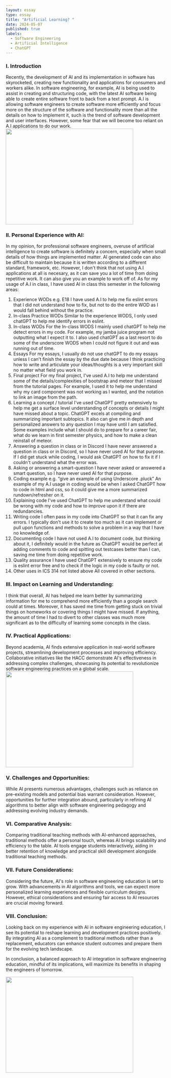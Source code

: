```yaml
---
layout: essay
type: essay
title: "Artificial Learning? "
date: 2024-05-07
published: true
labels:
  - Software Engineering
  - Artificial Intelligence
  - ChatGPT
---
```

### I. Introduction
Recently, the development of AI and its implementation in software has skyrocketed, creating new functionality and applications for consumers and workers alike. In software engineering, for example, AI is being used to assist in creating and structuring code, with the latest AI software being able to create entire software front to back from a text prompt. A.I is allowing software engineers to create software more efficiently and focus more on the structure of the software and functionality more than all the details on how to implement it, such is the trend of software development and user interfaces. However, some fear that we will become too reliant on A.I applications to do our work.  
<img src = "https://hospitalityinsights.ehl.edu/hubfs/ChatGPT-1.jpg" width="400" height="300">

### II. Personal Experience with AI:

In my opinion, for professional software engineers, overuse of artificial intelligence to create software is definitely a concern, especially when small details of how things are implemented matter. AI generated code can also be difficult to maintain because it is written according to a different standard, framework, etc. However, I don't think that not using A.I applications at all is necesary, as it can save you a lot of time from doing repetitive work. It can also give you an example to work off of. As for my usage of A.I in class, I have used AI in class this semester in the following areas:

  1. Experience WODs e.g. E18
I have used A.I to help me fix eslint errors that I did not understand how to fix, but not to do the entire WOD as I would fall behind without the practice.
  2. In-class Practice WODs
Similar to the experience WODS, I only used chatGPT to help me identify errors in eslint.
  3. In-class WODs
For the In-class WODS I mainly used chatGPT to help me detect errors in my code. For example, my jamba juice program not outputting what I expect it to. I also used chatGPT as a last resort to do some of the underscore WODS when I could not figure it out and was running out of time.
  4. Essays
For my essays, I usually do not use chatGPT to do my essays unless I can't finish the essay by the due date because I think practicing how to write and articulate your ideas/thoughts is a very important skill no matter what field you work in.
  5. Final project
For my final project, I've used A.I to help me understand some of the details/complexities of bootstrap and meteor that I missed from the tutorial pages. For example, I used it to help me understand why my card component was not working as I wanted, and the notation to link an image from the path.
  6. Learning a concept / tutorial
I've used ChatGPT pretty extensively to help me get a surface level understanding of concepts or details I might have missed about a topic. ChatGPT excels at compiling and summarizing important subtopics. It also can give me in depth and personalized answers to any question I may have until I am satisfied. Some examples include what I should do to prepare for a career fair, what do we learn in first semester physics, and how to make a clean reinstall of meteor.
  7. Answering a question in class or in Discord
I have never answered a question in class or in Discord, so I have never used AI for that purpose. If I did get stuck while coding, I would ask ChatGPT on how to fix it if I couldn't understand what the error was.
  8. Asking or answering a smart-question
I have never asked or answered a smart question, so I have never used AI for that purpose.
  9. Coding example e.g. “give an example of using Underscore .pluck”
An example of my A.I usage in coding would be when I asked ChatGPT how to code in html and css, so it could give me a more summarized rundown/refresher on it.
  10. Explaining code
I've used ChatGPT to help me understand what could be wrong with my code and how to improve upon it if there are redundancies.
  11. Writing code
I often pass in my code into ChatGPT so that it can fix any errors. I typically don't use it to create too much as it can implement or pull upon functions and methods to solve a problem in a way that I have no knowledge of.
  12. Documenting code
I have not used A.I to document code, but thinking about it, I definitely would in the future as ChatGPT would be perfect at adding comments to code and spitting out testcases better than I can, saving me time from doing repetitive work.
  13. Quality assurance 
I have used ChatGPT extensively to ensure my code is eslint error free and to check if the logic in my code is faulty or not.
  14. Other uses in ICS 314 not listed above
All covered in other sections.

### III. Impact on Learning and Understanding:
I think that overall, AI has helped me learn better by summarizing information for me to comprehend more efficiently than a google search could at times. Moreover, it has saved me time from getting stuck on trivial things on homeworks or covering things I might have missed. If anything, the amount of time I had to divert to other classes was much more significant as to the difficulty of learning some concepts in the class. 
### IV. Practical Applications:
Beyond academia, AI finds extensive application in real-world software projects, streamlining development processes and improving efficiency. Collaborative initiatives like the HACC demonstrate AI's effectiveness in addressing complex challenges, showcasing its potential to revolutionize software engineering practices on a global scale.
<img src = "https://news.columbia.edu/sites/default/files/styles/cu_crop/public/content/2023/artificial-intelligence.jpg?itok=8KSVUG8e" width="400" height="300">

### V. Challenges and Opportunities:
While AI presents numerous advantages, challenges such as reliance on pre-existing models and potential bias warrant consideration. However, opportunities for further integration abound, particularly in refining AI algorithms to better align with software engineering pedagogy and addressing evolving industry demands.

### VI. Comparative Analysis:
Comparing traditional teaching methods with AI-enhanced approaches, traditional methods offer a personal touch, whereas AI brings scalability and efficiency to the table. AI tools engage students interactively, aiding in better retention of knowledge and practical skill development alongside traditional teaching methods.

### VII. Future Considerations:
Considering the future, AI's role in software engineering education is set to grow. With advancements in AI algorithms and tools, we can expect more personalized learning experiences and flexible curriculum designs. However, ethical considerations and ensuring fair access to AI resources are crucial moving forward.

### VIII. Conclusion:
Looking back on my experience with AI in software engineering education, I see its potential to reshape learning and development practices positively. By integrating AI as a complement to traditional methods rather than a replacement, educators can enhance student outcomes and prepare them for the evolving tech landscape.

In conclusion, a balanced approach to AI integration in software engineering education, mindful of its implications, will maximize its benefits in shaping the engineers of tomorrow.

<img src = "https://web-cdn.yipinstitute.org/6580bf6203485cf15c72a4f1/658e801fcf5a7d093d383fcb_6483ab2bb8e15bbbaf91e1c4_1500x1000-AI-books.jpeg" width="400" height="300">

